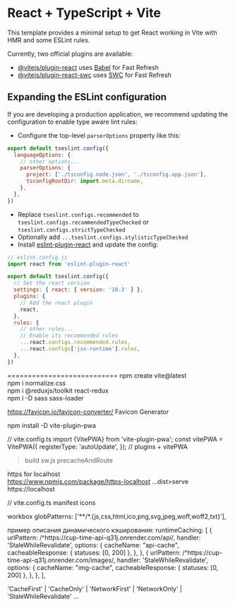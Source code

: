 # React + TypeScript + Vite

This template provides a minimal setup to get React working in Vite with HMR and some ESLint rules.

Currently, two official plugins are available:

- [@vitejs/plugin-react](https://github.com/vitejs/vite-plugin-react/blob/main/packages/plugin-react/README.md) uses [Babel](https://babeljs.io/) for Fast Refresh
- [@vitejs/plugin-react-swc](https://github.com/vitejs/vite-plugin-react-swc) uses [SWC](https://swc.rs/) for Fast Refresh

## Expanding the ESLint configuration

If you are developing a production application, we recommend updating the configuration to enable type aware lint rules:

- Configure the top-level `parserOptions` property like this:

```js
export default tseslint.config({
  languageOptions: {
    // other options...
    parserOptions: {
      project: ['./tsconfig.node.json', './tsconfig.app.json'],
      tsconfigRootDir: import.meta.dirname,
    },
  },
})
```

- Replace `tseslint.configs.recommended` to `tseslint.configs.recommendedTypeChecked` or `tseslint.configs.strictTypeChecked`
- Optionally add `...tseslint.configs.stylisticTypeChecked`
- Install [eslint-plugin-react](https://github.com/jsx-eslint/eslint-plugin-react) and update the config:

```js
// eslint.config.js
import react from 'eslint-plugin-react'

export default tseslint.config({
  // Set the react version
  settings: { react: { version: '18.3' } },
  plugins: {
    // Add the react plugin
    react,
  },
  rules: {
    // other rules...
    // Enable its recommended rules
    ...react.configs.recommended.rules,
    ...react.configs['jsx-runtime'].rules,
  },
})
```

===========================
npm create vite@latest  
npm i normalize.css  
npm i @reduxjs/toolkit react-redux  
npm i -D sass sass-loader

https://favicon.io/favicon-converter/
	Favicon Generator

npm install -D vite-plugin-pwa

// vite.config.ts
  import {VitePWA} from 'vite-plugin-pwa';
  const vitePWA = VitePWA({
    registerType: 'autoUpdate',
  });
  // plugins + vitePWA

>build
sw.js
  precacheAndRoute

https for localhost  
https://www.npmjs.com/package/https-localhost
  ...dist>serve
  https://localhost

// vite.config.ts
  manifest icons

  workbox 
    globPatterns: ['**/*.{js,css,html,ico,png,svg,jpeg,woff,woff2,txt}'],

пример описания динамического кэширования:
    runtimeCaching: [
      {
        urlPattern: /^https:\/\/cup-time-api-q31j.onrender.com\/api/,
        handler: 'StaleWhileRevalidate',
        options: {
          cacheName: "api-cache",
          cacheableResponse: {
            statuses: [0, 200]
          },
        },
      },
      {
        urlPattern: /^https:\/\/cup-time-api-q31j.onrender.com\/images/,
        handler: 'StaleWhileRevalidate',
        options: {
          cacheName: "img-cache",
          cacheableResponse: {
            statuses: [0, 200]
          },
        },
      },
    ],

'CacheFirst' | 'CacheOnly' | 'NetworkFirst' | 'NetworkOnly' | 'StaleWhileRevalidate' ...
